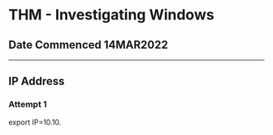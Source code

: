 # THM - Investigating Windows

## Date Commenced 14MAR2022


---
## IP Address

### Attempt 1
export IP=10.10.
